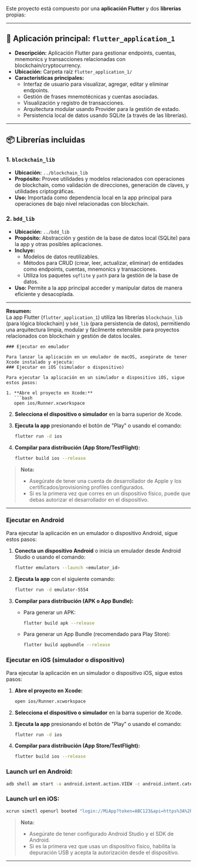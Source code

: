 Este proyecto está compuesto por una **aplicación Flutter** y dos **librerías** propias:

---

## 📱 Aplicación principal: `flutter_application_1`

- **Descripción:** Aplicación Flutter para gestionar endpoints, cuentas, mnemonics y transacciones relacionadas con blockchain/cryptocurrency.
- **Ubicación:** Carpeta raíz `flutter_application_1/`
- **Características principales:**
  - Interfaz de usuario para visualizar, agregar, editar y eliminar endpoints.
  - Gestión de frases mnemotécnicas y cuentas asociadas.
  - Visualización y registro de transacciones.
  - Arquitectura modular usando Provider para la gestión de estado.
  - Persistencia local de datos usando SQLite (a través de las librerías).

---

## 📦 Librerías incluidas

### 1. `blockchain_lib`

- **Ubicación:** `../blockchain_lib`
- **Propósito:** Provee utilidades y modelos relacionados con operaciones de blockchain, como validación de direcciones, generación de claves, y utilidades criptográficas.
- **Uso:** Importada como dependencia local en la app principal para operaciones de bajo nivel relacionadas con blockchain.

### 2. `bdd_lib`

- **Ubicación:** `../bdd_lib`
- **Propósito:** Abstracción y gestión de la base de datos local (SQLite) para la app y otras posibles aplicaciones.
- **Incluye:**
  - Modelos de datos reutilizables.
  - Métodos para CRUD (crear, leer, actualizar, eliminar) de entidades como endpoints, cuentas, mnemonics y transacciones.
  - Utiliza los paquetes `sqflite` y `path` para la gestión de la base de datos.
- **Uso:** Permite a la app principal acceder y manipular datos de manera eficiente y desacoplada.

---

**Resumen:**  
La app Flutter (`flutter_application_1`) utiliza las librerías `blockchain_lib` (para lógica blockchain) y `bdd_lib` (para persistencia de datos), permitiendo una arquitectura limpia, modular y fácilmente extensible para proyectos relacionados con blockchain y gestión de datos locales.


```
### Ejecutar en emulador

Para lanzar la aplicación en un emulador de macOS, asegúrate de tener Xcode instalado y ejecuta:
### Ejecutar en iOS (simulador o dispositivo)

Para ejecutar la aplicación en un simulador o dispositivo iOS, sigue estos pasos:

1. **Abre el proyecto en Xcode:**
   ```bash
   open ios/Runner.xcworkspace
   ```

2. **Selecciona el dispositivo o simulador** en la barra superior de Xcode.

3. **Ejecuta la app** presionando el botón de "Play" o usando el comando:
   ```bash
   flutter run -d ios
   ```

4. **Compilar para distribución (App Store/TestFlight):**
   ```bash
   flutter build ios --release
   ```

> **Nota:**  
> - Asegúrate de tener una cuenta de desarrollador de Apple y los certificados/provisioning profiles configurados.
> - Si es la primera vez que corres en un dispositivo físico, puede que debas autorizar el desarrollador en el dispositivo.

---


### Ejecutar en Android

Para ejecutar la aplicación en un emulador o dispositivo Android, sigue estos pasos:

1. **Conecta un dispositivo Android** o inicia un emulador desde Android Studio o usando el comando:
   ```bash
   flutter emulators --launch <emulator_id>
   ```

2. **Ejecuta la app** con el siguiente comando:
   ```bash
   flutter run -d emulator-5554
   ```

3. **Compilar para distribución (APK o App Bundle):**
   - Para generar un APK:
     ```bash
     flutter build apk --release
     ```
   - Para generar un App Bundle (recomendado para Play Store):
     ```bash
     flutter build appbundle --release
     ```

### Ejecutar en iOS (simulador o dispositivo)

Para ejecutar la aplicación en un simulador o dispositivo iOS, sigue estos pasos:

1. **Abre el proyecto en Xcode:**
   ```bash
   open ios/Runner.xcworkspace
   ```

2. **Selecciona el dispositivo o simulador** en la barra superior de Xcode.

3. **Ejecuta la app** presionando el botón de "Play" o usando el comando:
   ```bash
   flutter run -d ios
   ```

4. **Compilar para distribución (App Store/TestFlight):**
   ```bash
   flutter build ios --release
   ```

### **Launch url en Android:**



```bash
adb shell am start -a android.intent.action.VIEW -c android.intent.category.BROWSABLE -d "login://MiApp?token=ABC123&api=https%3A%2F%2Ftu.api.com%2Fvalidate"
```

### **Launch url en iOS:**

```bash
xcrun simctl openurl booted "login://MiApp?token=ABC123&api=https%3A%2F%2Ftu.api.com%2Fvalidate"
```








> **Nota:**  
> - Asegúrate de tener configurado Android Studio y el SDK de Android.
> - Si es la primera vez que usas un dispositivo físico, habilita la depuración USB y acepta la autorización desde el dispositivo.

---

